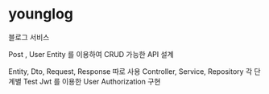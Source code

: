 # younglog

블로그 서비스

Post , User Entity 를 이용하여 CRUD 가능한 API 설계

Entity, Dto, Request, Response 따로 사용
Controller, Service, Repository 각 단계별 Test
Jwt 를 이용한 User Authorization 구현

